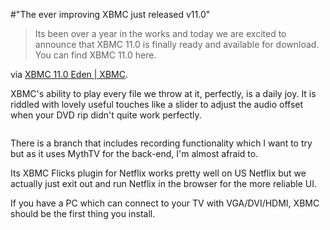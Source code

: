 #"The ever improving XBMC just released v11.0"

<blockquote>Its been over a year in the works and today we are excited to announce that XBMC 11.0 is finally ready and available for download. You can find XBMC 11.0 here.</blockquote>
via <a href="http://xbmc.org/natethomas/2012/03/24/xbmc-11-0-eden/">XBMC 11.0 Eden | XBMC</a>.

XBMC's ability to play every file we throw at it, perfectly, is a daily joy. It is riddled with lovely useful touches like a slider to adjust the audio offset when your DVD rip didn't quite work perfectly.
<p style="text-align: center;"><a href="http://xbmc.org/natethomas/2012/03/24/xbmc-11-0-eden/"><img src='https://s3-eu-west-1.amazonaws.com/conoroneill.net/wp-content/uploads/2012/03/XBMCEden.jpg' alt='' /></a></p>
There is a branch that includes recording functionality which I want to try but as it uses MythTV for the back-end, I'm almost afraid to.

Its XBMC Flicks plugin for Netflix works pretty well on US Netflix but we actually just exit out and run Netflix in the browser for the more reliable UI.

If you have a PC which can connect to your TV with VGA/DVI/HDMI, XBMC should be the first thing you install.
